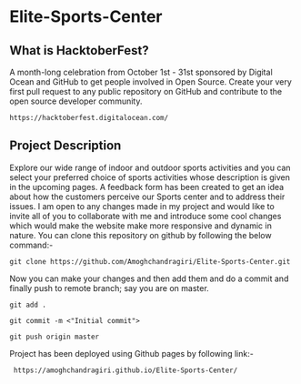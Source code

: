 # Elite-Sports-Center
## What is HacktoberFest?
A month-long celebration from October 1st - 31st sponsored by Digital Ocean and GitHub to get people involved in Open Source. Create your very first pull request to any public repository on GitHub and contribute to the open source developer community.

```
https://hacktoberfest.digitalocean.com/
```
## Project Description
Explore our wide range of indoor and outdoor sports activities and you can select your preferred choice of sports activities whose description is given in the upcoming pages. A feedback form has been created to get an idea about how the customers perceive our Sports center and to address their issues.
I am open to any changes made in my project and would like to invite all of you to collaborate with me and introduce some cool changes which would make the website make more responsive and dynamic in nature. You can clone this repository on github by following the below command:-

```
git clone https://github.com/Amoghchandragiri/Elite-Sports-Center.git
```

Now you can make your changes and then add them and do a commit and finally push to remote branch; say you are on master.

```
git add .
```
```
git commit -m <"Initial commit">
```
```
git push origin master
```
Project has been deployed using Github pages by following link:- 

```
 https://amoghchandragiri.github.io/Elite-Sports-Center/
```




